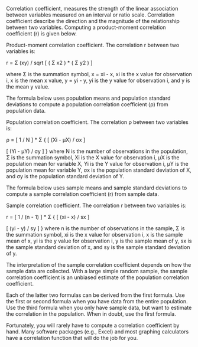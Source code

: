 Correlation coefficient, measures the strength of the linear association between variables measured on an interval or ratio scale.
Correlation coefficient describe the direction and the magnitude of the relationship between two variables.
Computing a product-moment correlation coefficient (r) is given below.

Product-moment correlation coefficient. The correlation r between two variables is:

r = Σ (xy) / sqrt [ ( Σ x2 ) * ( Σ y2 ) ]

where Σ is the summation symbol, x = xi - x, xi is the x value for observation i, x is the mean x value, y = yi - y, yi is the y value for observation i, and y is the mean y value.

The formula below uses population means and population standard deviations to compute a population correlation coefficient (ρ) from population data.

Population correlation coefficient. The correlation ρ between two variables is:

ρ = [ 1 / N ] * Σ { [ (Xi - μX) / σx ]

[ (Yi - μY) / σy ] }
where N is the number of observations in the population, Σ is the summation symbol, Xi is the X value for observation i, μX is the population mean for variable X, Yi is the Y value for observation i, μY is the population mean for variable Y, σx is the population standard deviation of X, and σy is the population standard deviation of Y.

The formula below uses sample means and sample standard deviations to compute a sample correlation coefficient (r) from sample data.

Sample correlation coefficient. The correlation r between two variables is:

r = [ 1 / (n - 1) ] * Σ { [ (xi - x) / sx ]

[ (yi - y) / sy ] }
where n is the number of observations in the sample, Σ is the summation symbol, xi is the x value for observation i, x is the sample mean of x, yi is the y value for observation i, y is the sample mean of y, sx is the sample standard deviation of x, and sy is the sample standard deviation of y.

The interpretation of the sample correlation coefficient depends on how the sample data are collected. With a large simple random sample, the sample correlation coefficient is an unbiased estimate of the population correlation coefficient.

Each of the latter two formulas can be derived from the first formula. Use the first or second formula when you have data from the entire population. Use the third formula when you only have sample data, but want to estimate the correlation in the population. When in doubt, use the first formula.

Fortunately, you will rarely have to compute a correlation coefficient by hand. Many software packages (e.g., Excel) and most graphing calculators have a correlation function that will do the job for you.